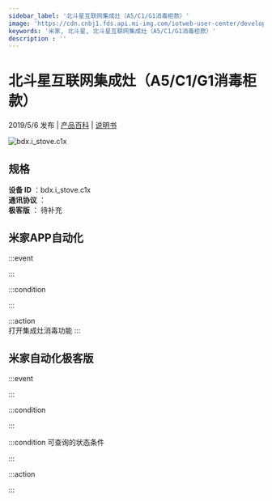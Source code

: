 ```yaml
---
sidebar_label: '北斗星互联网集成灶（A5/C1/G1消毒柜款）'
image: 'https://cdn.cnbj1.fds.api.mi-img.com/iotweb-user-center/developer_1678870890722zwxI4uzN.png?GalaxyAccessKeyId=AKVGLQWBOVIRQ3XLEW&Expires=9223372036854775807&Signature=UJFo1COa52EmQ+F2sEi5S3pNZKM='
keywords: '米家, 北斗星, 北斗星互联网集成灶（A5/C1/G1消毒柜款）'
description : ''
---
```

# 北斗星互联网集成灶（A5/C1/G1消毒柜款）

2019/5/6 发布 | [产品百科](https://home.mi.com/webapp/content/baike/product/index.html?model=bdx.i_stove.c1x/) | [说明书](https://home.mi.com/views/introduction.html?model=bdx.i_stove.c1x&region=cn)

![bdx.i_stove.c1x](https://cdn.cnbj1.fds.api.mi-img.com/iotweb-user-center/developer_1678870890722zwxI4uzN.png?GalaxyAccessKeyId=AKVGLQWBOVIRQ3XLEW&Expires=9223372036854775807&Signature=UJFo1COa52EmQ+F2sEi5S3pNZKM=)

## 规格  
> 
**设备 ID** ：bdx.i_stove.c1x  
**通讯协议** ：  
**极客版**  ： 待补充 


## 米家APP自动化  

:::event  

:::

:::condition  

:::

:::action   
打开集成灶消毒功能
:::

## 米家自动化极客版  

:::event  

:::

:::condition  

:::

:::condition 可查询的状态条件  

:::

:::action  

:::

        

